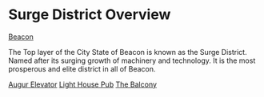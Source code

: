 # Surge District Overview
[Beacon](../Beacon%20Overview.md)

The Top layer of the City State of Beacon is known as the Surge District. Named after its surging growth of machinery and technology. It is the most prosperous and elite district in all of Beacon.

[Augur Elevator](Augur%20Elevator.md)
[Light House Pub](Light%20House%20Pub.md)
[The Balcony](The%20Balcony.md)